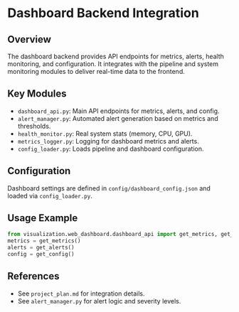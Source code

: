 # Dashboard Backend Integration

## Overview
The dashboard backend provides API endpoints for metrics, alerts, health monitoring, and configuration. It integrates with the pipeline and system monitoring modules to deliver real-time data to the frontend.

## Key Modules
- `dashboard_api.py`: Main API endpoints for metrics, alerts, and config.
- `alert_manager.py`: Automated alert generation based on metrics and thresholds.
- `health_monitor.py`: Real system stats (memory, CPU, GPU).
- `metrics_logger.py`: Logging for dashboard metrics and alerts.
- `config_loader.py`: Loads pipeline and dashboard configuration.

## Configuration
Dashboard settings are defined in `config/dashboard_config.json` and loaded via `config_loader.py`.

## Usage Example
```python
from visualization.web_dashboard.dashboard_api import get_metrics, get_alerts, get_config
metrics = get_metrics()
alerts = get_alerts()
config = get_config()
```

## References
- See `project_plan.md` for integration details.
- See `alert_manager.py` for alert logic and severity levels.
